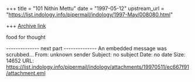 +++
title = "101 Nithin Mettu"
date = "1997-05-12"
upstream_url = "https://list.indology.info/pipermail/indology/1997-May/008080.html"

+++
[Archive link](https://list.indology.info/pipermail/indology/1997-May/008080.html)

food for thought


-------------- next part --------------
An embedded message was scrubbed...
From: unknown sender
Subject: no subject
Date: no date
Size: 14652
URL: <https://list.indology.info/pipermail/indology/attachments/19970511/ec667f91/attachment.eml>
